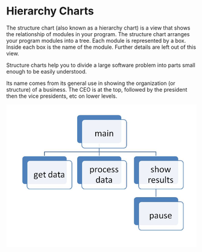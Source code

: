 # Hierarchy Charts

The structure chart \(also known as a hierarchy chart\) is a view that shows the relationship of modules in your program. The structure chart arranges your program modules into a tree. Each module is represented by a box. Inside each box is the name of the module. Further details are left out of this view.

Structure charts help you to divide a large software problem into parts small enough to be easily understood.

Its name comes from its general use in showing the organization \(or structure\) of a business. The CEO is at the top, followed by the president then the vice presidents, etc on lower levels.

![](../.gitbook/assets/hierarchycharts.jpg)

